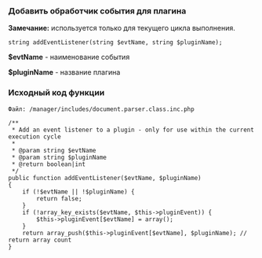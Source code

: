 ### Добавить обработчик события для плагина ###

**Замечание:** используется только для текущего цикла выполнения.
```
string addEventListener(string $evtName, string $pluginName);
```
**$evtName** - наименование события

**$pluginName** - название плагина


### Исходный код функции ###

`Файл: /manager/includes/document.parser.class.inc.php`

```
/**
 * Add an event listener to a plugin - only for use within the current execution cycle
 *
 * @param string $evtName
 * @param string $pluginName
 * @return boolean|int
 */
public function addEventListener($evtName, $pluginName)
{
	if (!$evtName || !$pluginName) {
		return false;
	}
	if (!array_key_exists($evtName, $this->pluginEvent)) {
		$this->pluginEvent[$evtName] = array();
	}
	return array_push($this->pluginEvent[$evtName], $pluginName); // return array count
}
```
